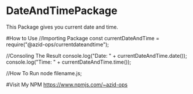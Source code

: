 # DateAndTimePackage
This Package gives you current date and time.

#How to Use
//Importing Package
const currentDateAndTime = require("@azid-ops/currentdateandtime");

//Consoling The Result
console.log("Date: " + currentDateAndTime.date());
console.log("Time: " + currentDateAndTime.time());

//How To Run
node filename.js;

#Visit My NPM
https://www.npmjs.com/~azid-ops
